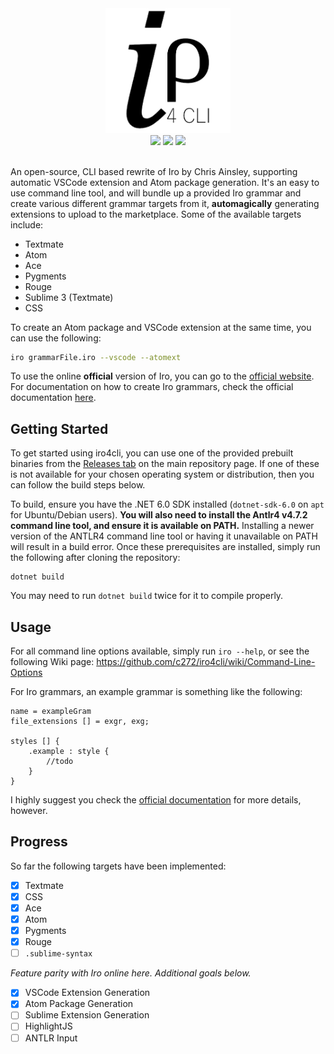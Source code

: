 <div align="center">
<img src="https://github.com/c272/iro4cli/raw/master/logo.png" width=200/>
<br>
<img src="https://img.shields.io/github/issues/c272/iro4cli"> <img src="https://img.shields.io/github/actions/workflow/status/c272/iro4cli/dotnet.yml"> <img src="https://img.shields.io/badge/.NET-6-blue">
<br>
<br>
</div>

An open-source, CLI based rewrite of Iro by Chris Ainsley, supporting automatic VSCode extension and Atom package generation. It's an easy to use command line tool, and will bundle up a provided Iro grammar and create various different grammar targets from it, **automagically** generating extensions to upload to the marketplace. Some of the available targets include:

 - Textmate
 - Atom
 - Ace
 - Pygments
 - Rouge
 - Sublime 3 (Textmate)
 - CSS

To create an Atom package and VSCode extension at the same time, you can use the following:
```bash
iro grammarFile.iro --vscode --atomext
```
To use the online **official** version of Iro, you can go to the [official website](http://eeyo.io/iro). For documentation on how to create Iro grammars, check the official documentation [here](http://eeyo.io/iro/documentation).

## Getting Started
To get started using iro4cli, you can use one of the provided prebuilt binaries from the [Releases tab](https://github.com/c272/iro4cli/releases) on the main repository page. If one of these is not available for your chosen operating system or distribution, then you can follow the build steps below.

To build, ensure you have the .NET 6.0 SDK installed (`dotnet-sdk-6.0` on `apt` for Ubuntu/Debian users). **You will also need to install the Antlr4 v4.7.2 command line tool, and ensure it is available on PATH.** Installing a newer version of the ANTLR4 command line tool or having it unavailable on PATH will result in a build error. Once these prerequisites are installed, simply run the following after cloning the repository:
```
dotnet build
```
You may need to run `dotnet build` twice for it to compile properly.

## Usage
For all command line options available, simply run `iro --help`, or see the following Wiki page:
https://github.com/c272/iro4cli/wiki/Command-Line-Options

For Iro grammars, an example grammar is something like the following:
```
name = exampleGram
file_extensions [] = exgr, exg;

styles [] {
    .example : style {
        //todo
    }
}
```
I highly suggest you check the [official documentation](http://eeyo.io/iro/documentation) for more details, however.

## Progress
So far the following targets have been implemented:
- [x] Textmate
- [x] CSS
- [x] Ace
- [x] Atom
- [x] Pygments
- [x] Rouge
- [ ] `.sublime-syntax`

*Feature parity with Iro online here. Additional goals below.*

- [x] VSCode Extension Generation
- [x] Atom Package Generation
- [ ] Sublime Extension Generation
- [ ] HighlightJS
- [ ] ANTLR Input
